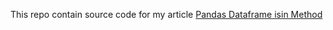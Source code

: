 This repo contain source code for my article [Pandas Dataframe isin Method](https://medium.com/p/8926ce3ca7c)